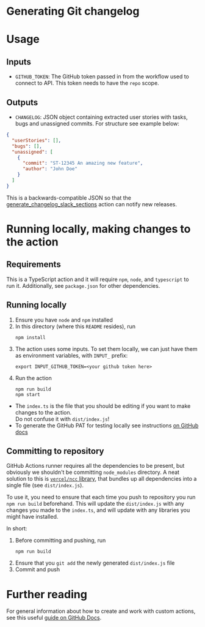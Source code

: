 # Generating Git changelog

# Usage

## Inputs

* `GITHUB_TOKEN`: The GitHub token passed in from the workflow used to connect to API. This token needs to have the `repo` scope.

## Outputs

* `CHANGELOG`: JSON object containing extracted user stories with tasks, bugs and unassigned commits. For structure see
  example below:

```json
{
  "userStories": [],
  "bugs": [],
  "unassigned": [
    {
      "commit": "ST-12345 An amazing new feature",
      "author": "John Doe"
    }
  ]
}
```

This is a backwards-compatible JSON so that the [generate_changelog_slack_sections](../generate_changelog_slack_sections)
action can notify new releases.

# Running locally, making changes to the action

## Requirements

This is a TypeScript action and it will require `npm`, `node`, and `typescript` to run it.
Additionally, see `package.json` for other dependencies.

## Running locally

1. Ensure you have `node` and `npm` installed
2. In this directory (where this `README` resides), run
    ```shell 
    npm install
     ```
3. The action uses some inputs. To set them locally, we can just have them as environment variables, with `INPUT_` prefix:
    ```shell
    export INPUT_GITHUB_TOKEN=<your github token here>
    ```
4. Run the action
    ```shell  
    npm run build
    npm start
    ```

* The `index.ts` is the file that you should be editing if you want to make changes to the action.  
  Do not confuse it with `dist/index.js`!
* To generate the GitHub PAT for testing locally see instructions [on GitHub docs](https://docs.github.com/en/authentication/keeping-your-account-and-data-secure/creating-a-personal-access-token) 

## Committing to repository

GitHub Actions runner requires all the dependencies to be present, but obviously we shouldn't be committing `node_modules` directory.
A neat solution to this is [`vercel/ncc` library](https://github.com/vercel/ncc), that bundles up all dependencies into a single file (see `dist/index.js`).

To use it, you need to ensure that each time you push to repository you run `npm run build` beforehand.
This will update the `dist/index.js` with any changes you made to the `index.ts`,
and will update with any libraries you might have installed.

In short:

1. Before committing and pushing, run
    ```shell
    npm run build
    ```
2. Ensure that you `git add` the newly generated `dist/index.js` file
3. Commit and push

# Further reading

For general information about how to create and work with custom actions, see this
useful [guide on GitHub Docs](https://docs.github.com/en/actions/creating-actions/creating-a-javascript-action).
